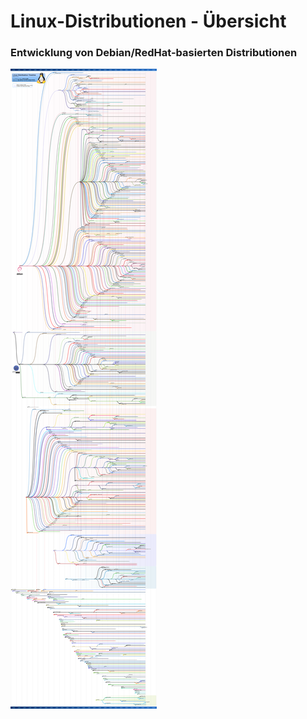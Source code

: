 # Linux-Distributionen - Übersicht

### Entwicklung von Debian/RedHat-basierten Distributionen
[![](../images/Linux_Distribution_Timeline.svg.png)](/../images/Linux_Distribution_Timeline.svg.png)  